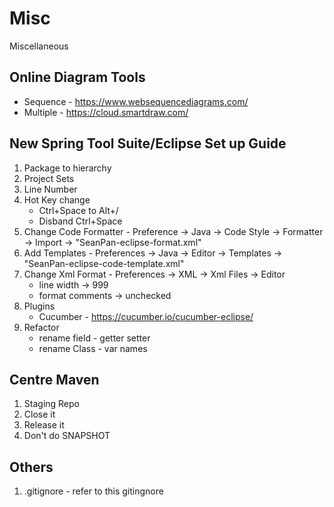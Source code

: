 # Misc
Miscellaneous

## Online Diagram Tools
- Sequence - https://www.websequencediagrams.com/
- Multiple - https://cloud.smartdraw.com/

## New Spring Tool Suite/Eclipse Set up Guide
1. Package to hierarchy
1. Project Sets
1. Line Number
1. Hot Key change
   - Ctrl+Space to Alt+/
   - Disband Ctrl+Space
1. Change Code Formatter - Preference -> Java -> Code Style -> Formatter -> Import -> "SeanPan-eclipse-format.xml"
1. Add Templates - Preferences -> Java -> Editor -> Templates -> "SeanPan-eclipse-code-template.xml"
1. Change Xml Format - Preferences -> XML -> Xml Files -> Editor
   - line width -> 999
   - format comments -> unchecked
1. Plugins
   - Cucumber - https://cucumber.io/cucumber-eclipse/
1. Refactor
   - rename field - getter setter
   - rename Class - var names

## Centre Maven
1. Staging Repo
1. Close it
1. Release it
1. Don't do SNAPSHOT


## Others
1. .gitignore - refer to this gitingnore
